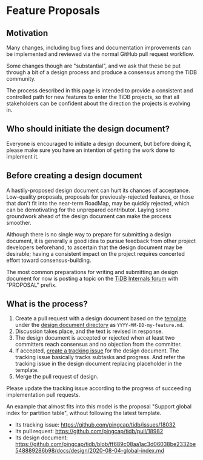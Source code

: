 # Feature Proposals

## Motivation

Many changes, including bug fixes and documentation improvements can be implemented and reviewed via the normal GitHub pull request workflow.

Some changes though are "substantial", and we ask that these be put through a bit of a design process and produce a consensus among the TiDB community.

The process described in this page is intended to provide a consistent and controlled path for new features to enter the TiDB projects, so that all stakeholders can be confident about the direction the projects is evolving in.

## Who should initiate the design document?

Everyone is encouraged to initiate a design document, but before doing it, please make sure you have an intention of getting the work done to implement it.

## Before creating a design document

A hastily-proposed design document can hurt its chances of acceptance. Low-quality proposals, proposals for previously-rejected features, or those that don't fit into the near-term RoadMap, may be quickly rejected, which can be demotivating for the unprepared contributor. Laying some groundwork ahead of the design document can make the process smoother.

Although there is no single way to prepare for submitting a design document, it is generally a good idea to pursue feedback from other project developers beforehand, to ascertain that the design document may be desirable; having a consistent impact on the project requires concerted effort toward consensus-building.

The most common preparations for writing and submitting an design document for now is posting a topic on the [TiDB Internals forum](https://internals.tidb.io/) with "PROPOSAL" prefix.

## What is the process?

1. Create a pull request with a design document based on the [template](https://github.com/pingcap/tidb/blob/ff689c08aa1ac3d06038be2332be548889286b98/docs/design/TEMPLATE.md) under the [design document directory](https://github.com/pingcap/tidb/tree/master/docs/design) as `YYYY-MM-DD-my-feature.md`.
2. Discussion takes place, and the text is revised in response.
3. The design document is accepted or rejected when at least two committers reach consensus and no objection from the committer.
4. If accepted, [create a tracking issue](https://github.com/pingcap/tidb/issues/new/choose) for the design document. The tracking issue basically tracks subtasks and progress. And refer the tracking issue in the design document replacing placeholder in the template.
5. Merge the pull request of design.

Please update the tracking issue according to the progress of succeeding implementation pull requests.

An example that almost fits into this model is the proposal "Support global index for partition table", without following the latest template.

- Its tracking issue: https://github.com/pingcap/tidb/issues/18032
- Its pull request: https://github.com/pingcap/tidb/pull/18982
- Its design document: https://github.com/pingcap/tidb/blob/ff689c08aa1ac3d06038be2332be548889286b98/docs/design/2020-08-04-global-index.md